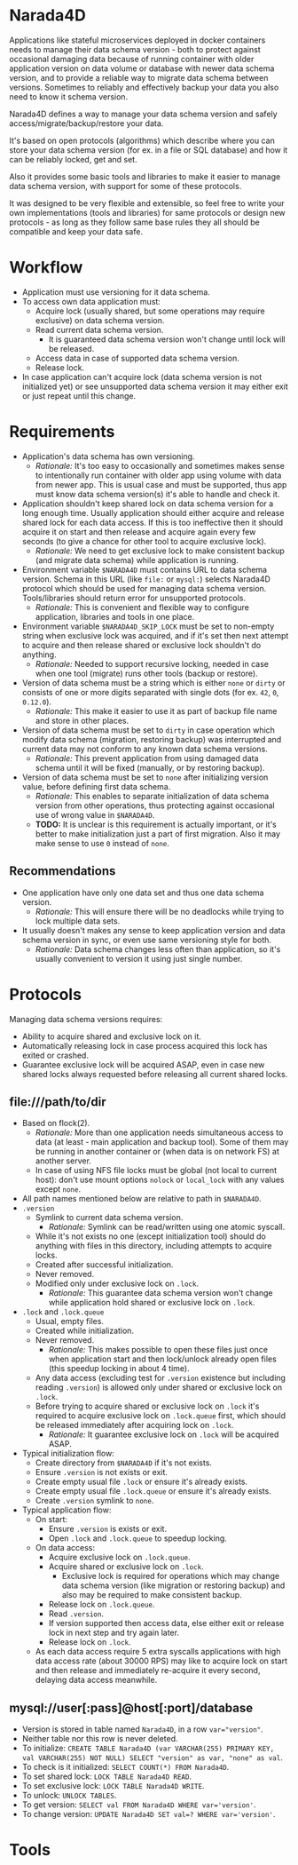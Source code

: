 # Narada4D

Applications like stateful microservices deployed in docker containers
needs to manage their data schema version - both to protect against
occasional damaging data because of running container with older
application version on data volume or database with newer data schema
version, and to provide a reliable way to migrate data schema between
versions. Sometimes to reliably and effectively backup your data you also
need to know it schema version.

Narada4D defines a way to manage your data schema version and safely
access/migrate/backup/restore your data.

It's based on open protocols (algorithms) which describe where you can
store your data schema version (for ex. in a file or SQL database) and how
it can be reliably locked, get and set.

Also it provides some basic tools and libraries to make it easier to
manage data schema version, with support for some of these protocols.

It was designed to be very flexible and extensible, so feel free to write
your own implementations (tools and libraries) for same protocols or
design new protocols - as long as they follow same base rules they all
should be compatible and keep your data safe.

# Workflow

- Application must use versioning for it data schema.
- To access own data application must:
    - Acquire lock (usually shared, but some operations may require
      exclusive) on data schema version.
    - Read current data schema version.
        - It is guaranteed data schema version won't change until lock
          will be released.
    - Access data in case of supported data schema version.
    - Release lock.
- In case application can't acquire lock (data schema version is not
  initialized yet) or see unsupported data schema version it may either
  exit or just repeat until this change.

# Requirements

- Application's data schema has own versioning.
    - *Rationale:* It's too easy to occasionally and sometimes makes sense
      to intentionally run container with older app using volume with data
      from newer app. This is usual case and must be supported, thus app
      must know data schema version(s) it's able to handle and check it.
- Application shouldn't keep shared lock on data schema version for a
  long enough time. Usually application should either acquire and release
  shared lock for each data access. If this is too ineffective then it
  should acquire it on start and then release and acquire again every few
  seconds (to give a chance for other tool to acquire exclusive lock).
    - *Rationale:* We need to get exclusive lock to make consistent backup
      (and migrate data schema) while application is running.
- Environment variable `$NARADA4D` must contains URL to data schema
  version. Schema in this URL (like `file:` or `mysql:`) selects Narada4D
  protocol which should be used for managing data schema version.
  Tools/libraries should return error for unsupported protocols.
    - *Rationale:* This is convenient and flexible way to configure
      application, libraries and tools in one place.
- Environment variable `$NARADA4D_SKIP_LOCK` must be set to non-empty
  string when exclusive lock was acquired, and if it's set then next
  attempt to acquire and then release shared or exclusive lock shouldn't
  do anything.
    - *Rationale:* Needed to support recursive locking, needed in case
      when one tool (migrate) runs other tools (backup or restore).
- Version of data schema must be a string which is either `none` or
  `dirty` or consists of one or more digits separated with single dots
  (for ex. `42`, `0`, `0.12.0`).
    - *Rationale:* This make it easier to use it as part of backup file
      name and store in other places.
- Version of data schema must be set to `dirty` in case operation which
  modify data schema (migration, restoring backup) was interrupted and
  current data may not conform to any known data schema versions.
    - *Rationale:* This prevent application from using damaged data
      schema until it will be fixed (manually, or by restoring backup).
- Version of data schema must be set to `none` after initializing version
  value, before defining first data schema.
    - *Rationale:* This enables to separate initialization of data schema
      version from other operations, thus protecting against occasional
      use of wrong value in `$NARADA4D`.
    - **TODO:** It is unclear is this requirement is actually important,
      or it's better to make initialization just a part of first
      migration. Also it may make sense to use `0` instead of `none`.

## Recommendations

- One application have only one data set and thus one data schema version.
    - *Rationale:* This will ensure there will be no deadlocks while
      trying to lock multiple data sets.
- It usually doesn't makes any sense to keep application version and data
  schema version in sync, or even use same versioning style for both.
    - *Rationale:* Data schema changes less often than application, so
      it's usually convenient to version it using just single number.

# Protocols

Managing data schema versions requires:

- Ability to acquire shared and exclusive lock on it.
- Automatically releasing lock in case process acquired this lock has
  exited or crashed.
- Guarantee exclusive lock will be acquired ASAP, even in case new shared
  locks always requested before releasing all current shared locks.

## file:///path/to/dir

- Based on flock(2).
    - *Rationale:* More than one application needs simultaneous access to
      data (at least - main application and backup tool). Some of them may
      be running in another container or (when data is on network FS) at
      another server.
    - In case of using NFS file locks must be global (not local to current
      host): don't use mount options `nolock` or `local_lock` with any
      values except `none`.
- All path names mentioned below are relative to path in `$NARADA4D`.
- `.version`
    - Symlink to current data schema version.
        - *Rationale:* Symlink can be read/written using one atomic
          syscall.
    - While it's not exists no one (except initialization tool) should do
      anything with files in this directory, including attempts to acquire
      locks.
    - Created after successful initialization.
    - Never removed.
    - Modified only under exclusive lock on `.lock`.
        - *Rationale:* This guarantee data schema version won't change
          while application hold shared or exclusive lock on `.lock`.
- `.lock` and `.lock.queue`
    - Usual, empty files.
    - Created while initialization.
    - Never removed.
        - *Rationale:* This makes possible to open these files just once
          when application start and then lock/unlock already open files
          (this speedup locking in about 4 time).
    - Any data access (excluding test for `.version` existence but
      including reading `.version`) is allowed only under shared or
      exclusive lock on `.lock`.
    - Before trying to acquire shared or exclusive lock on `.lock` it's
      required to acquire exclusive lock on `.lock.queue` first, which
      should be released immediately after acquiring lock on `.lock`.
        - *Rationale:* It guarantee exclusive lock on `.lock` will be
          acquired ASAP.
- Typical initialization flow:
    - Create directory from `$NARADA4D` if it's not exists.
    - Ensure `.version` is not exists or exit.
    - Create empty usual file `.lock` or ensure it's already exists.
    - Create empty usual file `.lock.queue` or ensure it's already exists.
    - Create `.version` symlink to `none`.
- Typical application flow:
    - On start:
        - Ensure `.version` is exists or exit.
        - Open `.lock` and `.lock.queue` to speedup locking.
    - On data access:
        - Acquire exclusive lock on `.lock.queue`.
        - Acquire shared or exclusive lock on `.lock`.
            - Exclusive lock is required for operations which may change
              data schema version (like migration or restoring backup) and
              also may be required to make consistent backup.
        - Release lock on `.lock.queue`.
        - Read `.version`.
        - If version supported then access data, else either exit or
          release lock in next step and try again later.
        - Release lock on `.lock`.
    - As each data access require 5 extra syscalls applications with high
      data access rate (about 30000 RPS) may like to acquire lock on start
      and then release and immediately re-acquire it every second,
      delaying data access meanwhile.

## mysql://user[:pass]@host[:port]/database

- Version is stored in table named `Narada4D`, in a row `var="version"`.
- Neither table nor this row is never deleted.
- To initialize: `CREATE TABLE Narada4D (var
  VARCHAR(255) PRIMARY KEY, val VARCHAR(255) NOT NULL) SELECT "version" as
  var, "none" as val`.
- To check is it initialized: `SELECT COUNT(*) FROM Narada4D`.
- To set shared lock: `LOCK TABLE Narada4D READ`.
- To set exclusive lock: `LOCK TABLE Narada4D WRITE`.
- To unlock: `UNLOCK TABLES`.
- To get version: `SELECT val FROM Narada4D WHERE var='version'`.
- To change version: `UPDATE Narada4D SET val=? WHERE var='version'`.

# Tools
